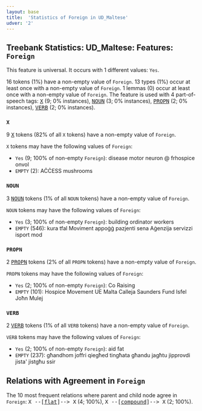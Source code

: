 ```yaml
---
layout: base
title:  'Statistics of Foreign in UD_Maltese'
udver: '2'
---
```


## Treebank Statistics: UD_Maltese: Features: `Foreign`

This feature is universal.
It occurs with 1 different values: `Yes`.

16 tokens (1%) have a non-empty value of `Foreign`.
13 types (1%) occur at least once with a non-empty value of `Foreign`.
1 lemmas (0) occur at least once with a non-empty value of `Foreign`.
The feature is used with 4 part-of-speech tags: <tt><a href="mt-pos-X.html">X</a></tt> (9; 0% instances), <tt><a href="mt-pos-NOUN.html">NOUN</a></tt> (3; 0% instances), <tt><a href="mt-pos-PROPN.html">PROPN</a></tt> (2; 0% instances), <tt><a href="mt-pos-VERB.html">VERB</a></tt> (2; 0% instances).

### `X`

9 <tt><a href="mt-pos-X.html">X</a></tt> tokens (82% of all `X` tokens) have a non-empty value of `Foreign`.

`X` tokens may have the following values of `Foreign`:

* `Yes` (9; 100% of non-empty `Foreign`): disease motor neuron @ frhospice onvol
* `EMPTY` (2): AĊĊESS mushrooms

### `NOUN`

3 <tt><a href="mt-pos-NOUN.html">NOUN</a></tt> tokens (1% of all `NOUN` tokens) have a non-empty value of `Foreign`.

`NOUN` tokens may have the following values of `Foreign`:

* `Yes` (3; 100% of non-empty `Foreign`): building ordinator workers
* `EMPTY` (546): kura tfal Moviment appoġġ pazjenti sena Aġenzija servizzi isport mod

### `PROPN`

2 <tt><a href="mt-pos-PROPN.html">PROPN</a></tt> tokens (2% of all `PROPN` tokens) have a non-empty value of `Foreign`.

`PROPN` tokens may have the following values of `Foreign`:

* `Yes` (2; 100% of non-empty `Foreign`): Co Raising
* `EMPTY` (101): Hospice Movement UE Malta Calleja Saunders Fund Isfel Joħn Mulej

### `VERB`

2 <tt><a href="mt-pos-VERB.html">VERB</a></tt> tokens (1% of all `VERB` tokens) have a non-empty value of `Foreign`.

`VERB` tokens may have the following values of `Foreign`:

* `Yes` (2; 100% of non-empty `Foreign`): aid fat
* `EMPTY` (237): għandhom joffri qiegħed tingħata għandu jagħtu jipprovdi jista' jistgħu ssir

## Relations with Agreement in `Foreign`

The 10 most frequent relations where parent and child node agree in `Foreign`:
<tt>X --[<tt><a href="mt-dep-flat.html">flat</a></tt>]--> X</tt> (4; 100%),
<tt>X --[<tt><a href="mt-dep-compound.html">compound</a></tt>]--> X</tt> (2; 100%).

